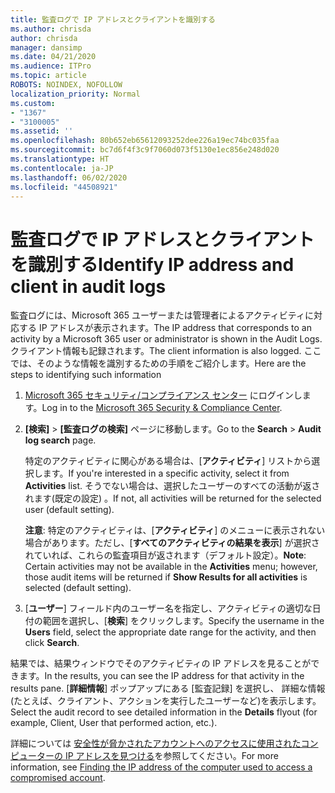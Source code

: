 ```yaml
---
title: 監査ログで IP アドレスとクライアントを識別する
ms.author: chrisda
author: chrisda
manager: dansimp
ms.date: 04/21/2020
ms.audience: ITPro
ms.topic: article
ROBOTS: NOINDEX, NOFOLLOW
localization_priority: Normal
ms.custom:
- "1367"
- "3100005"
ms.assetid: ''
ms.openlocfilehash: 80b652eb65612093252dee226a19ec74bc035faa
ms.sourcegitcommit: bc7d6f4f3c9f7060d073f5130e1ec856e248d020
ms.translationtype: HT
ms.contentlocale: ja-JP
ms.lasthandoff: 06/02/2020
ms.locfileid: "44508921"
---
```

# <a name="identify-ip-address-and-client-in-audit-logs"></a><span data-ttu-id="4b735-102">監査ログで IP アドレスとクライアントを識別する</span><span class="sxs-lookup"><span data-stu-id="4b735-102">Identify IP address and client in audit logs</span></span>

<span data-ttu-id="4b735-103">監査ログには、Microsoft 365 ユーザーまたは管理者によるアクティビティに対応する IP アドレスが表示されます。</span><span class="sxs-lookup"><span data-stu-id="4b735-103">The IP address that corresponds to an activity by a Microsoft 365 user or administrator is shown in the Audit Logs.</span></span> <span data-ttu-id="4b735-104">クライアント情報も記録されます。</span><span class="sxs-lookup"><span data-stu-id="4b735-104">The client information is also logged.</span></span> <span data-ttu-id="4b735-105">ここでは、そのような情報を識別するための手順をご紹介します。</span><span class="sxs-lookup"><span data-stu-id="4b735-105">Here are the steps to identifying such information</span></span>

1. <span data-ttu-id="4b735-106">[Microsoft 365 セキュリティ/コンプライアンス センター](https://protection.office.com/) にログインします。</span><span class="sxs-lookup"><span data-stu-id="4b735-106">Log in to the [Microsoft 365 Security & Compliance Center](https://protection.office.com/).</span></span>

2. <span data-ttu-id="4b735-107">**[検索]** > **[監査ログの検索]** ページに移動します。</span><span class="sxs-lookup"><span data-stu-id="4b735-107">Go to the **Search** > **Audit log search** page.</span></span>

   <span data-ttu-id="4b735-108">特定のアクティビティに関心がある場合は、[**アクティビティ**] リストから選択します。</span><span class="sxs-lookup"><span data-stu-id="4b735-108">If you're interested in a specific activity, select it from **Activities** list.</span></span> <span data-ttu-id="4b735-109">そうでない場合は、選択したユーザーのすべての活動が返されます(既定の設定) 。</span><span class="sxs-lookup"><span data-stu-id="4b735-109">If not, all activities will be returned for the selected user (default setting).</span></span>

   <span data-ttu-id="4b735-110">**注意**: 特定のアクティビティは、[**アクティビティ**] のメニューに表示されない場合があります。ただし、[**すべてのアクティビティの結果を表示**] が選択されていれば、これらの監査項目が返されます（デフォルト設定）。</span><span class="sxs-lookup"><span data-stu-id="4b735-110">**Note**: Certain activities may not be available in the **Activities** menu; however, those audit items will be returned if **Show Results for all activities** is selected (default setting).</span></span>

3. <span data-ttu-id="4b735-111">[**ユーザー**] フィールド内のユーザー名を指定し、アクティビティの適切な日付の範囲を選択し、[**検索**] をクリックします。</span><span class="sxs-lookup"><span data-stu-id="4b735-111">Specify the username in the **Users** field, select the appropriate date range for the activity, and then click **Search**.</span></span>

<span data-ttu-id="4b735-112">結果では、結果ウィンドウでそのアクティビティの IP アドレスを見ることができます。</span><span class="sxs-lookup"><span data-stu-id="4b735-112">In the results, you can see the IP address for that activity in the results pane.</span></span> <span data-ttu-id="4b735-113">[**詳細情報**] ポップアップにある [監査記録] を選択し、 詳細な情報 (たとえば、クライアント、アクションを実行したユーザーなど)を表示します。</span><span class="sxs-lookup"><span data-stu-id="4b735-113">Select the audit record to see detailed information in the **Details** flyout (for example, Client, User that performed action, etc.).</span></span>

<span data-ttu-id="4b735-114">詳細については [安全性が脅かされたアカウントへのアクセスに使用されたコンピューターの IP アドレスを見つける](https://docs.microsoft.com/microsoft-365/compliance/auditing-troubleshooting-scenarios#find-the-ip-address-of-the-computer-used-to-access-a-compromised-account)を参照してください。</span><span class="sxs-lookup"><span data-stu-id="4b735-114">For more information, see [Finding the IP address of the computer used to access a compromised account](https://docs.microsoft.com/microsoft-365/compliance/auditing-troubleshooting-scenarios#find-the-ip-address-of-the-computer-used-to-access-a-compromised-account).</span></span>
